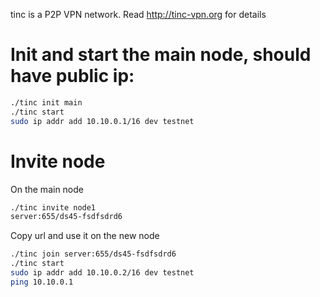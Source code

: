 tinc is a P2P VPN network. Read http://tinc-vpn.org for details

# Init and start the main node, should have public ip:

```bash
./tinc init main
./tinc start
sudo ip addr add 10.10.0.1/16 dev testnet
```


# Invite node

On the main node

```bash
./tinc invite node1
server:655/ds45-fsdfsdrd6
```


Copy url and use it on the new node

```bash
./tinc join server:655/ds45-fsdfsdrd6
./tinc start
sudo ip addr add 10.10.0.2/16 dev testnet
ping 10.10.0.1
```


